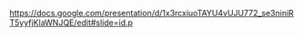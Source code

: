 https://docs.google.com/presentation/d/1x3rcxiuoTAYU4vUJU772_se3niniRT5yyfjKlaWNJQE/edit#slide=id.p

